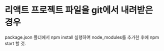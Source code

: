# 리액트 프로젝트 파일을 git에서 내려받은 경우

package.json 폴더에서 npm install 실행하여
node_modules를 추가한 후에 npm start 할 것.

